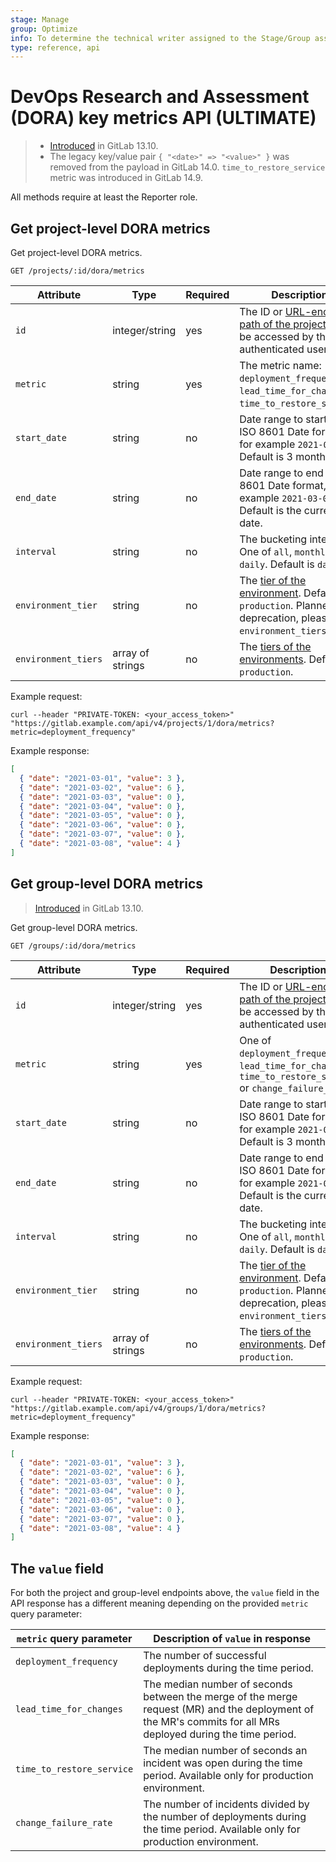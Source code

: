 ```yaml
---
stage: Manage
group: Optimize
info: To determine the technical writer assigned to the Stage/Group associated with this page, see https://about.gitlab.com/handbook/engineering/ux/technical-writing/#assignments
type: reference, api
---
```


# DevOps Research and Assessment (DORA) key metrics API **(ULTIMATE)**

> - [Introduced](https://gitlab.com/gitlab-org/gitlab/-/issues/279039) in GitLab 13.10.
> - The legacy key/value pair `{ "<date>" => "<value>" }` was removed from the payload in GitLab 14.0.
> `time_to_restore_service` metric was introduced in GitLab 14.9.

All methods require at least the Reporter role.

## Get project-level DORA metrics

Get project-level DORA metrics.

```plaintext
GET /projects/:id/dora/metrics
```

| Attribute            | Type             | Required | Description                                                                                                                                                                      |
|----------------------|------------------|----------|----------------------------------------------------------------------------------------------------------------------------------------------------------------------------------|
| `id`                 | integer/string   | yes      | The ID or [URL-encoded path of the project](../index.md#namespaced-path-encoding) can be accessed by the authenticated user.                                                     |
| `metric`             | string           | yes      | The metric name: `deployment_frequency`, `lead_time_for_changes` or `time_to_restore_service`.                                                                                   |
| `start_date`         | string           | no       | Date range to start from. ISO 8601 Date format, for example `2021-03-01`. Default is 3 months ago.                                                                               |
| `end_date`           | string           | no       | Date range to end at. ISO 8601 Date format, for example `2021-03-01`. Default is the current date.                                                                               |
| `interval`           | string           | no       | The bucketing interval. One of `all`, `monthly` or `daily`. Default is `daily`.                                                                                                  |
| `environment_tier`   | string           | no       | The [tier of the environment](../../ci/environments/index.md#deployment-tier-of-environments). Default is `production`. Planned for deprecation, please use `environment_tiers`. |
| `environment_tiers`  | array of strings | no       | The [tiers of the environments](../../ci/environments/index.md#deployment-tier-of-environments). Default is `production`.                                                        |

Example request:

```shell
curl --header "PRIVATE-TOKEN: <your_access_token>" "https://gitlab.example.com/api/v4/projects/1/dora/metrics?metric=deployment_frequency"
```

Example response:

```json
[
  { "date": "2021-03-01", "value": 3 },
  { "date": "2021-03-02", "value": 6 },
  { "date": "2021-03-03", "value": 0 },
  { "date": "2021-03-04", "value": 0 },
  { "date": "2021-03-05", "value": 0 },
  { "date": "2021-03-06", "value": 0 },
  { "date": "2021-03-07", "value": 0 },
  { "date": "2021-03-08", "value": 4 }
]
```

## Get group-level DORA metrics

> [Introduced](https://gitlab.com/gitlab-org/gitlab/-/issues/279039) in GitLab 13.10.

Get group-level DORA metrics.

```plaintext
GET /groups/:id/dora/metrics
```

| Attribute           | Type             | Required | Description                                                                                                                                                                       |
|---------------------|------------------|----------|-----------------------------------------------------------------------------------------------------------------------------------------------------------------------------------|
| `id`                | integer/string   | yes      | The ID or [URL-encoded path of the project](../index.md#namespaced-path-encoding) can be accessed by the authenticated user.                                                      |
| `metric`            | string           | yes      | One of `deployment_frequency`, `lead_time_for_changes`, `time_to_restore_service` or `change_failure_rate`.                                                                       |
| `start_date`        | string           | no       | Date range to start from. ISO 8601 Date format, for example `2021-03-01`. Default is 3 months ago.                                                                                |
| `end_date`          | string           | no       | Date range to end at. ISO 8601 Date format, for example `2021-03-01`. Default is the current date.                                                                                |
| `interval`          | string           | no       | The bucketing interval. One of `all`, `monthly` or `daily`. Default is `daily`.                                                                                                   |
| `environment_tier`  | string           | no       | The [tier of the environment](../../ci/environments/index.md#deployment-tier-of-environments). Default is `production`. Planned for deprecation, please use `environment_tiers`.  |
| `environment_tiers` | array of strings | no       | The [tiers of the environments](../../ci/environments/index.md#deployment-tier-of-environments). Default is `production`.                                                         |

Example request:

```shell
curl --header "PRIVATE-TOKEN: <your_access_token>" "https://gitlab.example.com/api/v4/groups/1/dora/metrics?metric=deployment_frequency"
```

Example response:

```json
[
  { "date": "2021-03-01", "value": 3 },
  { "date": "2021-03-02", "value": 6 },
  { "date": "2021-03-03", "value": 0 },
  { "date": "2021-03-04", "value": 0 },
  { "date": "2021-03-05", "value": 0 },
  { "date": "2021-03-06", "value": 0 },
  { "date": "2021-03-07", "value": 0 },
  { "date": "2021-03-08", "value": 4 }
]
```

## The `value` field

For both the project and group-level endpoints above, the `value` field in the
API response has a different meaning depending on the provided `metric` query
parameter:

| `metric` query parameter | Description of `value` in response                                                                                                                           |
| ------------------------ |--------------------------------------------------------------------------------------------------------------------------------------------------------------|
| `deployment_frequency`   | The number of successful deployments during the time period.                                                                                                 |
| `lead_time_for_changes`  | The median number of seconds between the merge of the merge request (MR) and the deployment of the MR's commits for all MRs deployed during the time period. |
| `time_to_restore_service`  | The median number of seconds an incident was open during the time period. Available only for production environment.                                         |
| `change_failure_rate`  | The number of incidents divided by the number of deployments during the time period. Available only for production environment.                              |
